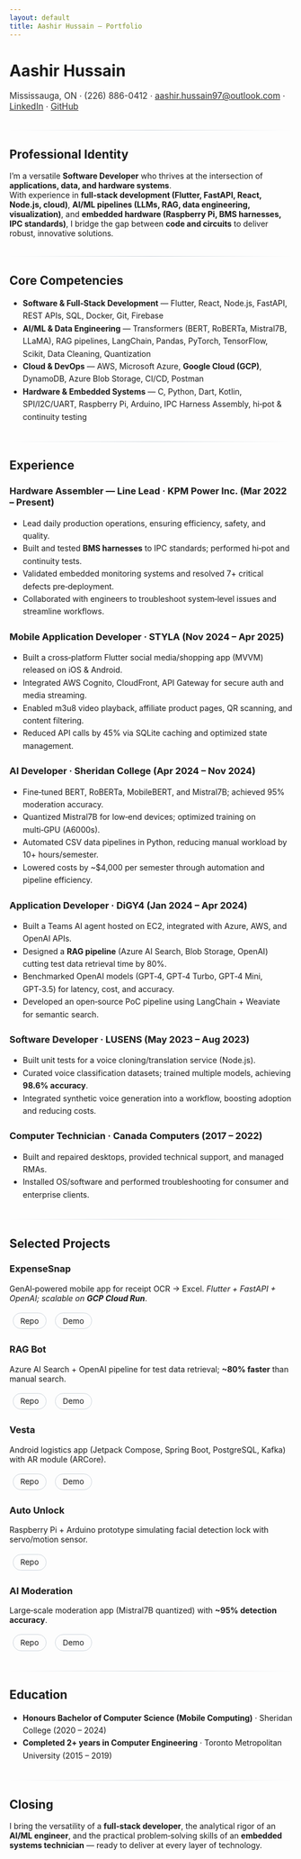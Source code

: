 ```yaml
---
layout: default
title: Aashir Hussain — Portfolio
---
```


<style>
.page-header { padding: 3rem 0; }
.project-tagline { font-size: 1.05rem; opacity: .9; }
section h2, section h3 { margin-top: 2rem; }
.hr{height:1px;background:linear-gradient(90deg,transparent,#d0d7de,transparent);border:0;margin:2rem 0 1.5rem;}
.badges a{display:inline-block;padding:.35rem .8rem;margin:.2rem .35rem;font-size:.85rem;border:1px solid #d0d7de;border-radius:999px;text-decoration:none}
.badges a:hover{border-color:#24292f}
.container-lg { max-width: 980px; }
ul { line-height: 1.6; }
.meta { font-size: .95rem; opacity: .9; }
</style>

# Aashir Hussain
<div class="meta">Mississauga, ON · (226) 886-0412 · <a href="mailto:aashir.hussain97@outlook.com">aashir.hussain97@outlook.com</a> · <a href="https://www.linkedin.com/in/aashirhussain">LinkedIn</a> · <a href="https://github.com/ash1497">GitHub</a></div>

<div class="hr"></div>

## Professional Identity
I’m a versatile **Software Developer** who thrives at the intersection of **applications, data, and hardware systems**.  
With experience in **full‑stack development (Flutter, FastAPI, React, Node.js, cloud)**, **AI/ML pipelines (LLMs, RAG, data engineering, visualization)**, and **embedded hardware (Raspberry Pi, BMS harnesses, IPC standards)**, I bridge the gap between **code and circuits** to deliver robust, innovative solutions.

<div class="hr"></div>

## Core Competencies
- **Software & Full‑Stack Development** — Flutter, React, Node.js, FastAPI, REST APIs, SQL, Docker, Git, Firebase  
- **AI/ML & Data Engineering** — Transformers (BERT, RoBERTa, Mistral7B, LLaMA), RAG pipelines, LangChain, Pandas, PyTorch, TensorFlow, Scikit, Data Cleaning, Quantization  
- **Cloud & DevOps** — AWS, Microsoft Azure, **Google Cloud (GCP)**, DynamoDB, Azure Blob Storage, CI/CD, Postman  
- **Hardware & Embedded Systems** — C, Python, Dart, Kotlin, SPI/I2C/UART, Raspberry Pi, Arduino, IPC Harness Assembly, hi‑pot & continuity testing

<div class="hr"></div>

## Experience

### Hardware Assembler — Line Lead · KPM Power Inc. (Mar 2022 – Present)
- Lead daily production operations, ensuring efficiency, safety, and quality.  
- Built and tested **BMS harnesses** to IPC standards; performed hi‑pot and continuity tests.  
- Validated embedded monitoring systems and resolved 7+ critical defects pre‑deployment.  
- Collaborated with engineers to troubleshoot system‑level issues and streamline workflows.

### Mobile Application Developer · STYLA (Nov 2024 – Apr 2025)
- Built a cross‑platform Flutter social media/shopping app (MVVM) released on iOS & Android.  
- Integrated AWS Cognito, CloudFront, API Gateway for secure auth and media streaming.  
- Enabled m3u8 video playback, affiliate product pages, QR scanning, and content filtering.  
- Reduced API calls by 45% via SQLite caching and optimized state management.

### AI Developer · Sheridan College (Apr 2024 – Nov 2024)
- Fine‑tuned BERT, RoBERTa, MobileBERT, and Mistral7B; achieved 95% moderation accuracy.  
- Quantized Mistral7B for low‑end devices; optimized training on multi‑GPU (A6000s).  
- Automated CSV data pipelines in Python, reducing manual workload by 10+ hours/semester.  
- Lowered costs by ~$4,000 per semester through automation and pipeline efficiency.

### Application Developer · DiGY4 (Jan 2024 – Apr 2024)
- Built a Teams AI agent hosted on EC2, integrated with Azure, AWS, and OpenAI APIs.  
- Designed a **RAG pipeline** (Azure AI Search, Blob Storage, OpenAI) cutting test data retrieval time by 80%.  
- Benchmarked OpenAI models (GPT‑4, GPT‑4 Turbo, GPT‑4 Mini, GPT‑3.5) for latency, cost, and accuracy.  
- Developed an open‑source PoC pipeline using LangChain + Weaviate for semantic search.

### Software Developer · LUSENS (May 2023 – Aug 2023)
- Built unit tests for a voice cloning/translation service (Node.js).  
- Curated voice classification datasets; trained multiple models, achieving **98.6% accuracy**.  
- Integrated synthetic voice generation into a workflow, boosting adoption and reducing costs.

### Computer Technician · Canada Computers (2017 – 2022)
- Built and repaired desktops, provided technical support, and managed RMAs.  
- Installed OS/software and performed troubleshooting for consumer and enterprise clients.

<div class="hr"></div>

## Selected Projects

### ExpenseSnap
GenAI‑powered mobile app for receipt OCR → Excel. *Flutter + FastAPI + OpenAI; scalable on **GCP Cloud Run***.  
<div class="badges">
  <a href="https://github.com/ash1497" target="_blank">Repo</a>
  <a href="https://github.com/ash1497" target="_blank">Demo</a>
</div>

### RAG Bot
Azure AI Search + OpenAI pipeline for test data retrieval; **~80% faster** than manual search.  
<div class="badges">
  <a href="https://github.com/ash1497" target="_blank">Repo</a>
  <a href="https://github.com/ash1497" target="_blank">Demo</a>
</div>

### Vesta
Android logistics app (Jetpack Compose, Spring Boot, PostgreSQL, Kafka) with AR module (ARCore).  
<div class="badges">
  <a href="https://github.com/ash1497" target="_blank">Repo</a>
  <a href="https://github.com/ash1497" target="_blank">Demo</a>
</div>

### Auto Unlock
Raspberry Pi + Arduino prototype simulating facial detection lock with servo/motion sensor.  
<div class="badges">
  <a href="https://github.com/ash1497" target="_blank">Repo</a>
</div>

### AI Moderation
Large‑scale moderation app (Mistral7B quantized) with **~95% detection accuracy**.  
<div class="badges">
  <a href="https://github.com/ash1497" target="_blank">Repo</a>
  <a href="https://github.com/ash1497" target="_blank">Demo</a>
</div>

<div class="hr"></div>

## Education
- **Honours Bachelor of Computer Science (Mobile Computing)** · Sheridan College (2020 – 2024)  
- **Completed 2+ years in Computer Engineering** · Toronto Metropolitan University (2015 – 2019)

<div class="hr"></div>

## Closing
I bring the versatility of a **full‑stack developer**, the analytical rigor of an **AI/ML engineer**, and the practical problem‑solving skills of an **embedded systems technician** — ready to deliver at every layer of technology.
